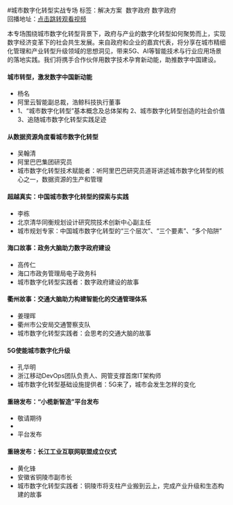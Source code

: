 #城市数字化转型实战专场标签：<kbd>解决方案	数字政府</kbd> <kbd>数字政府</kbd><br>回播地址：[点击跳转观看视频](https://alhlsvodhls08.e.vhall.com/mp4record/SessiononUrbanDigitalTransformationPractice.mp4)本专场围绕城市数字化转型背景下，政府与产业的数字化转型如何聚势而上，实现数字经济变革下的社会共生发展。来自政府和企业的嘉宾代表，将分享在城市精细化管理和产业转型升级领域的思想洞见，带来5G、AI等智能技术与行业应用场景的落地实践。我们将携手合作伙伴用数字技术孕育新动能，助推数字中国建设。#### 城市转型，激发数字中国新动能* 杨名* 阿里云智能副总裁，浩鲸科技执行董事*  1、“城市数字化转型”基本概念及总体架构 2、城市数字化转型创造的社会价值 3、追随城市数字化转型实践足迹 #### 从数据资源角度看城市数字化转型* 吴翰清* 阿里巴巴集团研究员* 城市数字化转型技术赋能者：听阿里巴巴研究员道哥讲述城市数字化转型的核心之一，数据资源的生产和管理#### 超越真实：中国城市数字化转型的探索与实践* 李栋* 北京清华同衡规划设计研究院技术创新中心副主任* 城市规划专家：中国城市数字化转型的“三个层次”、“三个要素”、“多个陷阱”#### 海口故事：政务大脑助力数字政府建设* 高传仁* 海口市政务管理局电子政务科* 城市数字化转型实践者：数字政府建设的故事#### 衢州故事：交通大脑助力构建智能化的交通管理体系* 姜理晖* 衢州市公安局交通警察支队* 城市数字化转型实践者：会思考的交通大脑的故事#### 5G使能城市数字化升级* 孔华明* 浙江移动DevOps团队负责人、网管支撑首席IT架构师* 城市数字化转型基础设施提供者：5G来了，城市会发生怎样的变化#### 重磅发布：“小榄新智造”平台发布* 敬请期待*  * 平台发布#### 重磅发布：长江工业互联网联盟成立仪式* 黄化锋* 安徽省铜陵市副市长* 城市数字化转型实践者：铜陵市将支柱产业搬到云上，完成产业升级和生态构建的故事